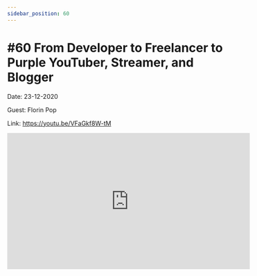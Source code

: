 ```yaml
---
sidebar_position: 60
---
```


# #60 From Developer to Freelancer to Purple YouTuber, Streamer, and Blogger 

Date: 23-12-2020

Guest: Florin Pop

Link: https://youtu.be/VFaGkf8W-tM

<iframe width="560" height="315" src="https://www.youtube.com/embed/VFaGkf8W-tM" title="YouTube video player" frameborder="0" allow="accelerometer; autoplay; clipboard-write; encrypted-media; gyroscope; picture-in-picture; web-share" allowfullscreen></iframe>